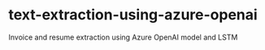 # text-extraction-using-azure-openai
Invoice and resume extraction using Azure OpenAI model and LSTM
